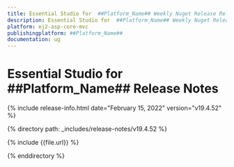 ```yaml
---
title: Essential Studio for  ##Platform_Name## Weekly Nuget Release Release Notes  
description: Essential Studio for  ##Platform_Name## Weekly Nuget Release Release Notes  
platform: ej2-asp-core-mvc
publishingplatform: ##Platform_Name##
documentation: ug
---
```


# Essential Studio for  ##Platform_Name##  Release Notes  

{% include release-info.html date="February 15, 2022"   version="v19.4.52" %} 

{% directory path: _includes/release-notes/v19.4.52 %}

{% include {{file.url}} %}

{% enddirectory %}
